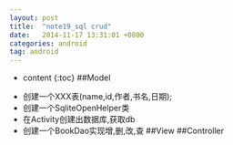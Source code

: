 ```yaml
---
layout: post
title:  "note19_sql crud"
date:   2014-11-17 13:31:01 +0800
categories: android
tag: android
---
```


* content
{:toc}
##Model
- 创建一个XXX表(name,id,作者,书名,日期);
- 创建一个SqliteOpenHelper类
- 在Activity创建出数据库,获取db
- 创建一个BookDao实现增,删,改,查
##View
##Controller
